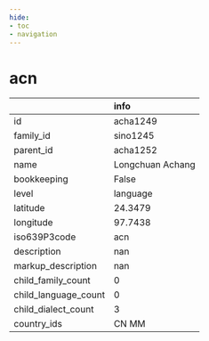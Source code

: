 ```yaml
---
hide:
- toc
- navigation
---
```

# acn
|                      | info             |
|:---------------------|:-----------------|
| id                   | acha1249         |
| family_id            | sino1245         |
| parent_id            | acha1252         |
| name                 | Longchuan Achang |
| bookkeeping          | False            |
| level                | language         |
| latitude             | 24.3479          |
| longitude            | 97.7438          |
| iso639P3code         | acn              |
| description          | nan              |
| markup_description   | nan              |
| child_family_count   | 0                |
| child_language_count | 0                |
| child_dialect_count  | 3                |
| country_ids          | CN MM            |